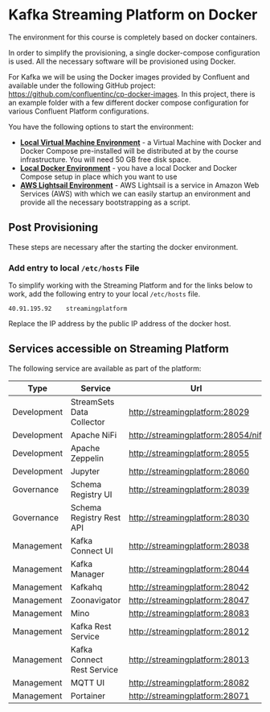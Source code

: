 # Kafka Streaming Platform on Docker

The environment for this course is completely based on docker containers. 

In order to simplify the provisioning, a single docker-compose configuration is used. All the necessary software will be provisioned using Docker.  

For Kafka we will be using the Docker images provided by Confluent and available under the following GitHub project: <https://github.com/confluentinc/cp-docker-images>. In this project, there is an example folder with a few different docker compose configuration for various Confluent Platform configurations.

You have the following options to start the environment:

 * [**Local Virtual Machine Environment**](./LocalVirtualMachine.md) - a Virtual Machine with Docker and Docker Compose pre-installed will be distributed at by the course infrastructure. You will need 50 GB free disk space.
 * [**Local Docker Environment**](./LocalDocker.md) - you have a local Docker and Docker Compose setup in place which you want to use
 * [**AWS Lightsail Environment**](./Lightsail.md) - AWS Lightsail is a service in Amazon Web Services (AWS) with which we can easily startup an environment and provide all the necessary bootstrapping as a script.

## Post Provisioning

These steps are necessary after the starting the docker environment. 

### Add entry to local `/etc/hosts` File

To simplify working with the Streaming Platform and for the links below to work, add the following entry to your local `/etc/hosts` file. 

```
40.91.195.92	streamingplatform
```

Replace the IP address by the public IP address of the docker host. 

## Services accessible on Streaming Platform
The following service are available as part of the platform:

Type | Service | Url
------|------- | -------------
Development | StreamSets Data Collector | <http://streamingplatform:28029>
Development | Apache NiFi | <http://streamingplatform:28054/nifi>
Development | Apache Zeppelin | <http://streamingplatform:28055>
Development | Jupyter | <http://streamingplatform:28060>
Governance | Schema Registry UI  | <http://streamingplatform:28039>
Governance | Schema Registry Rest API  | <http://streamingplatform:28030>
Management | Kafka Connect UI | <http://streamingplatform:28038>
Management | Kafka Manager  | <http://streamingplatform:28044>
Management | Kafkahq  | <http://streamingplatform:28042>
Management | Zoonavigator  | <http://streamingplatform:28047>
Management | Mino | <http://streamingplatform:28083>
Management | Kafka Rest Service | <http://streamingplatform:28012>
Management | Kafka Connect Rest Service | <http://streamingplatform:28013>
Management | MQTT UI | <http://streamingplatform:28082>
Management | Portainer | <http://streamingplatform:28071>

